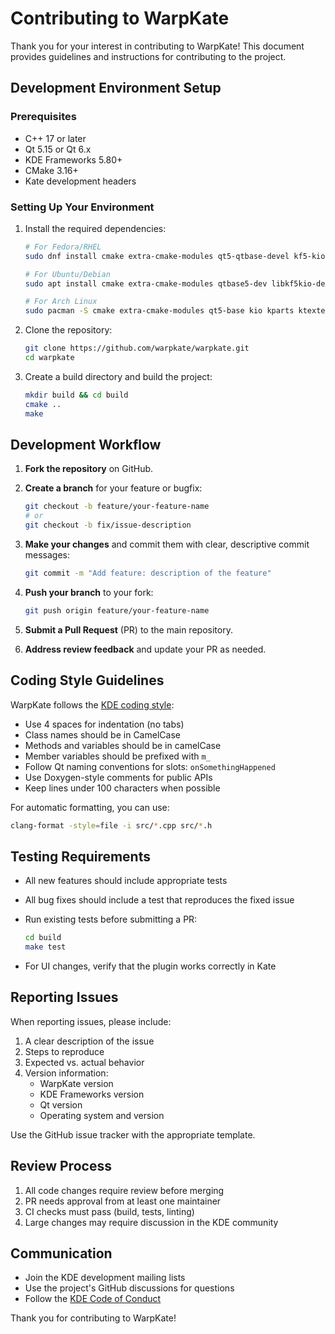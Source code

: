 # Contributing to WarpKate

Thank you for your interest in contributing to WarpKate! This document provides guidelines and instructions for contributing to the project.

## Development Environment Setup

### Prerequisites

- C++ 17 or later
- Qt 5.15 or Qt 6.x
- KDE Frameworks 5.80+
- CMake 3.16+
- Kate development headers

### Setting Up Your Environment

1. Install the required dependencies:
   ```bash
   # For Fedora/RHEL
   sudo dnf install cmake extra-cmake-modules qt5-qtbase-devel kf5-kio-devel kf5-kparts-devel kf5-ktexteditor-devel kf5-ki18n-devel kate-devel
   
   # For Ubuntu/Debian
   sudo apt install cmake extra-cmake-modules qtbase5-dev libkf5kio-dev libkf5parts-dev libkf5texteditor-dev libkf5i18n-dev kate-dev
   
   # For Arch Linux
   sudo pacman -S cmake extra-cmake-modules qt5-base kio kparts ktexteditor ki18n kate
   ```

2. Clone the repository:
   ```bash
   git clone https://github.com/warpkate/warpkate.git
   cd warpkate
   ```

3. Create a build directory and build the project:
   ```bash
   mkdir build && cd build
   cmake ..
   make
   ```

## Development Workflow

1. **Fork the repository** on GitHub.

2. **Create a branch** for your feature or bugfix:
   ```bash
   git checkout -b feature/your-feature-name
   # or
   git checkout -b fix/issue-description
   ```

3. **Make your changes** and commit them with clear, descriptive commit messages:
   ```bash
   git commit -m "Add feature: description of the feature"
   ```

4. **Push your branch** to your fork:
   ```bash
   git push origin feature/your-feature-name
   ```

5. **Submit a Pull Request** (PR) to the main repository.

6. **Address review feedback** and update your PR as needed.

## Coding Style Guidelines

WarpKate follows the [KDE coding style](https://community.kde.org/Policies/Frameworks_Coding_Style):

- Use 4 spaces for indentation (no tabs)
- Class names should be in CamelCase
- Methods and variables should be in camelCase
- Member variables should be prefixed with `m_`
- Follow Qt naming conventions for slots: `onSomethingHappened`
- Use Doxygen-style comments for public APIs
- Keep lines under 100 characters when possible

For automatic formatting, you can use:
```bash
clang-format -style=file -i src/*.cpp src/*.h
```

## Testing Requirements

- All new features should include appropriate tests
- All bug fixes should include a test that reproduces the fixed issue
- Run existing tests before submitting a PR:
  ```bash
  cd build
  make test
  ```

- For UI changes, verify that the plugin works correctly in Kate

## Reporting Issues

When reporting issues, please include:

1. A clear description of the issue
2. Steps to reproduce
3. Expected vs. actual behavior
4. Version information:
   - WarpKate version
   - KDE Frameworks version
   - Qt version
   - Operating system and version

Use the GitHub issue tracker with the appropriate template.

## Review Process

1. All code changes require review before merging
2. PR needs approval from at least one maintainer
3. CI checks must pass (build, tests, linting)
4. Large changes may require discussion in the KDE community

## Communication

- Join the KDE development mailing lists
- Use the project's GitHub discussions for questions
- Follow the [KDE Code of Conduct](https://kde.org/code-of-conduct/)

Thank you for contributing to WarpKate!

